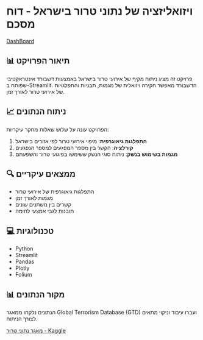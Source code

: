 # ויזואליזציה של נתוני טרור בישראל - דוח מסכם
 
[DashBoard](https://terror-attacks-visualization-dashboard.streamlit.app/)

## 📊 תיאור הפרויקט
פרויקט זה מציג ניתוח מקיף של אירועי טרור בישראל באמצעות דשבורד אינטראקטיבי שפותח ב-Streamlit. הדשבורד מאפשר חקירה ויזואלית של מגמות, תבניות והתפלגויות של אירועי טרור לאורך זמן.

## 📈 ניתוח הנתונים
הפרויקט עונה על שלוש שאלות מחקר עיקריות:
1. **התפלגות גיאוגרפית**: מיפוי אירועי טרור לפי אזורים בישראל
2. **קורלציה**: הקשר בין מספר המפגעים למספר הנפגעים
3. **מגמות בשימוש בנשק**: ניתוח סוגי הנשק ששימשו בפיגועי טרור והשפעתם

## 🔍 ממצאים עיקריים
- התפלגות גיאוגרפית של אירועי טרור
- מגמות לאורך זמן
- קשרים בין משתנים שונים
- תובנות לגבי אמצעי לחימה

## 💻 טכנולוגיות
- Python
- Streamlit
- Pandas
- Plotly
- Folium

## 📊 מקור הנתונים
הנתונים נלקחו ממאגר Global Terrorism Database (GTD) ועברו עיבוד וניקוי מתאים לצורך הניתוח.  

[מאגר נתוני טרור - Kaggle](https://www.kaggle.com/datasets/START-UMD/gtd/data)
